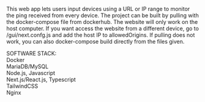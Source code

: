 This web app lets users input devices using a URL or IP range to monitor the ping received from every device.
The project can be built by pulling with the docker-compose file from dockerhub. The website will only work on the host computer. If you want access the website from a different device, go to /gui/next.confg.js and add the host IP to allowedOrigins. If pulling does not work, you can also docker-compose build directly from the files given.

SOFTWARE STACK:  
Docker  
MariaDB/MySQL  
Node.js, Javascript  
Next.js/React.js, Typescript  
TailwindCSS  
Nginx

